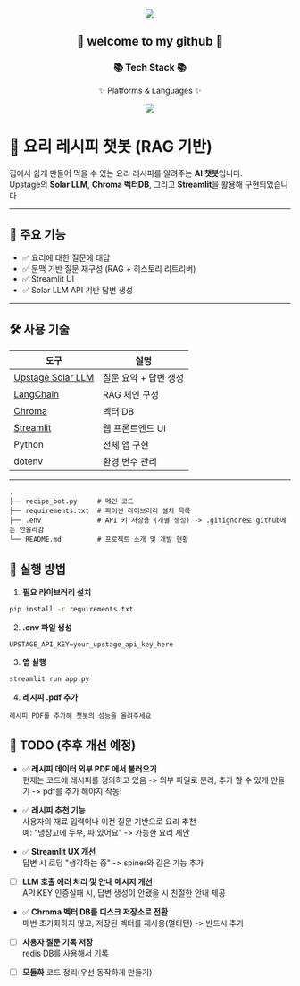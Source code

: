 <div align=center>
<img src="https://capsule-render.vercel.app/api?type=waving&color=auto&height=200&section=header&text=first_project&fontSize=90" />
</div>
	<div align=center>
		<h2>🌱 welcome to my github 🌱</h2>
		<h3>📚 Tech Stack 📚</h3>
		<p>✨ Platforms & Languages ✨</p>
	</div>

<div align="center">
	<img src="https://img.shields.io/badge/python-007396?style=flat&logo=python&logoColor=white" />
</div>

# 🍳 요리 레시피 챗봇 (RAG 기반)

집에서 쉽게 만들어 먹을 수 있는 요리 레시피를 알려주는 **AI 챗봇**입니다.  
Upstage의 **Solar LLM**, **Chroma 벡터DB**, 그리고 **Streamlit**을 활용해 구현되었습니다.

---

## 🧠 주요 기능

- ✅ 요리에 대한 질문에 대답
- ✅ 문맥 기반 질문 재구성 (RAG + 히스토리 리트리버)
- ✅ Streamlit UI
- ✅ Solar LLM API 기반 답변 생성

---

## 🛠️ 사용 기술

| 도구 | 설명 |
|------|------|
| [Upstage Solar LLM](https://docs.upstage.ai) | 질문 요약 + 답변 생성 |
| [LangChain](https://docs.langchain.com) | RAG 체인 구성 |
| [Chroma](https://docs.trychroma.com) | 벡터 DB |
| [Streamlit](https://streamlit.io) | 웹 프론트엔드 UI |
| Python | 전체 앱 구현 |
| dotenv | 환경 변수 관리 |

---

```
.
├── recipe_bot.py     # 메인 코드
├── requirements.txt  # 파이썬 라이브러리 설치 목록
├── .env              # API 키 저장용 (개별 생성) -> .gitignore로 github에는 안올라감 
└── README.md         # 프로젝트 소개 및 개발 현황
```

## 🚀 실행 방법

1. **필요 라이브러리 설치**

```bash
pip install -r requirements.txt

```
2. **.env 파일 생성**

```env
UPSTAGE_API_KEY=your_upstage_api_key_here
```
3. **앱 실행**

```bash
streamlit run app.py
```

4. **레시피 .pdf 추가**
```
레시피 PDF를 추가해 챗봇의 성능을 올려주세요
```

## 📌 TODO (추후 개선 예정)

- ✅ **레시피 데이터 외부 PDF 에서 불러오기**  
  현재는 코드에 레시피를 정의하고 있음 -> 외부 파일로 분리, 추가 할 수 있게 만들기 -> pdf를 추가 해야지 작동!

- ✅ **레시피 추천 기능**  
  사용자의 재료 입력이나 이전 질문 기반으로 요리 추천  
  예: “냉장고에 두부, 파 있어요” -> 가능한 요리 제안

- ✅ **Streamlit UX 개선**  
  답변 시 로딩 "생각하는 중" -> spiner와 같은 기능 추가

- [ ] **LLM 호출 에러 처리 및 안내 메시지 개선**  
  API KEY 인증실패 시, 답변 생성이 안됐을 시 친절한 안내 제공

- ✅ **Chroma 벡터 DB를 디스크 저장소로 전환**  
  매번 초기화하지 않고, 저장된 벡터를 재사용(멀티턴) -> 반드시 추가

- [ ] **사용자 질문 기록 저장**  
  redis DB를 사용해서 기록

- [ ] **모듈화**
  코드 정리(우선 동작하게 만들기)
